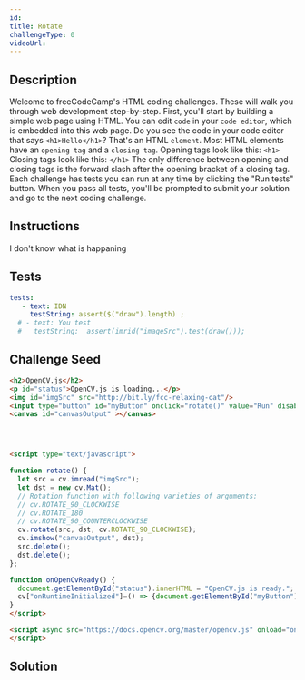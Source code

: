 ```yaml
---
id:
title: Rotate
challengeType: 0
videoUrl:
---
```


## Description
<section id='description'>
Welcome to freeCodeCamp's HTML coding challenges. These will walk you through web development step-by-step.
First, you'll start by building a simple web page using HTML. You can edit <code>code</code> in your <code>code editor</code>, which is embedded into this web page.
Do you see the code in your code editor that says <code>&#60;h1&#62;Hello&#60;/h1&#62;</code>? That's an HTML <code>element</code>.
Most HTML elements have an <code>opening tag</code> and a <code>closing tag</code>.
Opening tags look like this:
<code>&#60;h1&#62;</code>
Closing tags look like this:
<code>&#60;/h1&#62;</code>
The only difference between opening and closing tags is the forward slash after the opening bracket of a closing tag.
Each challenge has tests you can run at any time by clicking the "Run tests" button. When you pass all tests, you'll be prompted to submit your solution and go to the next coding challenge.
</section>

## Instructions
<section id='instructions'>
I don't know what is happaning
</section>

## Tests
<section id='tests'>

```yml
tests:
   - text: IDN
     testString: assert($("draw").length) ;
  # - text: You test
  #   testString:  assert(imrid("imageSrc").test(draw()));
```
  <!-- testString: assert.isTrue((/hello(\s)+world/gi).test($('h1').text()), 'Your <code>h1</code> element should have the text "Hello World".'); -->
</section>

## Challenge Seed

<section id='challengeSeed'>

<div id='html-seed'>

```html
<h2>OpenCV.js</h2>
<p id="status">OpenCV.js is loading...</p>
<img id="imgSrc" src="http://bit.ly/fcc-relaxing-cat"/>
<input type="button" id="myButton" onclick="rotate()" value="Run" disabled=true/>
<canvas id="canvasOutput" ></canvas>




<script type="text/javascript">

function rotate() {
  let src = cv.imread("imgSrc");
  let dst = new cv.Mat();
  // Rotation function with following varieties of arguments:
  // cv.ROTATE_90_CLOCKWISE
  // cv.ROTATE_180
  // cv.ROTATE_90_COUNTERCLOCKWISE
  cv.rotate(src, dst, cv.ROTATE_90_CLOCKWISE);
  cv.imshow("canvasOutput", dst);
  src.delete();
  dst.delete();
};

function onOpenCvReady() {
  document.getElementById("status").innerHTML = "OpenCV.js is ready.";
  cv["onRuntimeInitialized"]=() => {document.getElementById("myButton").disabled = false;}
}
</script>

<script async src="https://docs.opencv.org/master/opencv.js" onload="onOpenCvReady();" type="text/javascript">
</script>
```

</div>



</section>

## Solution
<section id='solution'>

```html

```

</section>
